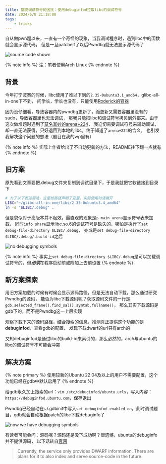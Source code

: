 ```yaml
---
title: 摆脱调试符号的困扰：使用debuginfod拉取libc的调试符号
date: 2024/5/8 21:18:00
tags:
    - tricks
---
```


自从做pwn题以来，一直有一个奇怪的现象，当我调试程序时，遇到libc中的函数就会显示源代码，
但是一旦patchelf了以后Pwndbg就无法显示源代码了

![source code shown](./assets/gdbWithCode.png)

{% note info %}
注：笔者使用Arch Linux
{% endnote %}

## 背景

今年打宁波赛的时候，libc使用了难以下到的`2.35-0ubuntu3.1_amd64`，glibc-all-in-one下不到，
问学长，学长也没有，只能使用[Roderick的容器](https://github.com/RoderickChan/docker_pwn_env)

因为没仔细看，导致容器内的pwndbg更新了，而更新又需要容器里没有的sudo，导致容器里也无法调试，
那我只能把libc和调试符号拷贝到外部来。由于这次做堆题时遇到了[莫名其妙的arena+224](https://bbs.kanxue.com/thread-279588.htm)，
我迫切需要调试符号来辅助调试，却一直无法获得，只好退回到本地的libc，终于知道了`arena+224`的含义，
也引发我解决这个问题的想法（题目在我的wp里有）

{% note info %}
实际上作者给出了不自动更新的方法，README往下翻一点就有
{% endnote %}

## 旧方案

原先看到文章要把.debug文件夹复制到调试目录下，于是我就把它软链接到目录下

```sh
# 为了以下表述简洁，这里给路径声明了变量，实际使用时请展开
LIBC="~/glibc-all-in-one/libs/2.35-0ubuntu3.4_amd64"
ln -s "$LIBC/.debug" .
```

但是貌似对于高版本并不起效，最直观的现象是`p main_arena`显示符号表未加载，
同时`info share`显示libc.so.6的调试符号是缺失的，哪怕是执行了`set debug-file-directory $LIBC/.debug`，
亦或是`set debug-file-directory $LIBC/.debug/.build-id`之后

![no debugging symbols](./assets/gdbWithoutDbg.png)

{% note info %}
事实上`set debug-file-directory $LIBC/.debug`是可以加载调试符号的，但***必须***在程序启动前或附加上去前设置
{% endnote %}

## 新方案探索

用旧方案加载的时候有时候会显示源码路径，但是无法自动下载，那么通过研究Pwndbg的源码，
能否为libc下载源码呢？获取源码文件的一行是`gdb.selected_frame().find_sal().symtab.fullname()`，
那么其实下载源码是gdb下的，而不是Pwndbg这一上层实现

观察下载下来的源码路径，结合搜索的信息，推测真正提供这个功能的是**debuginfod**，查看gdb的配置，
发现下载dwarf的url只有arch的

又知debuginfod是通过libc的build-id来索引的，那么必然的，arch与ubuntu的libc的调试符号不可能会冲突

## 解决方案

{% note primary %}
使用较新的Ubuntu 22.04及以上的用户不需要配置，这个功能已经在gdb中默认启用了
{% endnote %}

给gdb永久加上搜索的url：`vim /etc/debuginfod/ubuntu.urls`，写入内容： `https://debuginfod.ubuntu.com`，保存退出

Pwndbg已经自动在~/.gdbinit中写入`set debuginfod enabled on`，此时调试题目，gdb就会自动根据patch的libc下载debuginfo了

![now we have debugging symbols](./assets/gdbWithDbg.png)

有读者可能会问：源码呢？源码还是没下成功啊？很遗憾，ubuntu的debuginfo并不提供源码，
以下话转自[官网](https://ubuntu.com/server/docs/about-debuginfod)

> Currently, the service only provides DWARF information.
> There are plans for it to also index and serve source-code in the future.

